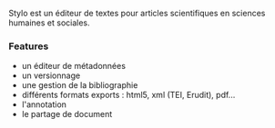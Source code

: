 Stylo est un éditeur de textes pour articles scientifiques en sciences humaines et sociales.

### Features

- un éditeur de métadonnées
- un versionnage
- une gestion de la bibliographie
- différents formats exports : html5, xml (TEI, Erudit), pdf...
- l'annotation
- le partage de document
